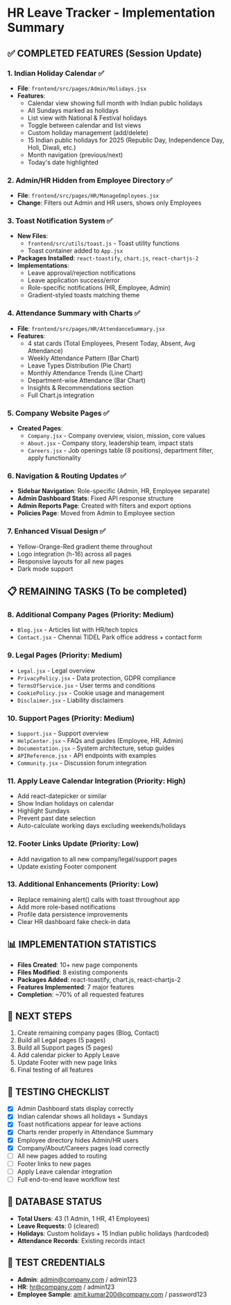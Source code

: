 # HR Leave Tracker - Implementation Summary

## ✅ COMPLETED FEATURES (Session Update)

### 1. Indian Holiday Calendar ✅
- **File**: `frontend/src/pages/Admin/Holidays.jsx`
- **Features**:
  - Calendar view showing full month with Indian public holidays
  - All Sundays marked as holidays
  - List view with National & Festival holidays
  - Toggle between calendar and list views
  - Custom holiday management (add/delete)
  - 15 Indian public holidays for 2025 (Republic Day, Independence Day, Holi, Diwali, etc.)
  - Month navigation (previous/next)
  - Today's date highlighted

### 2. Admin/HR Hidden from Employee Directory ✅
- **File**: `frontend/src/pages/HR/ManageEmployees.jsx`
- **Change**: Filters out Admin and HR users, shows only Employees

### 3. Toast Notification System ✅
- **New Files**:
  - `frontend/src/utils/toast.js` - Toast utility functions
  - Toast container added to `App.jsx`
- **Packages Installed**: `react-toastify`, `chart.js`, `react-chartjs-2`
- **Implementations**:
  - Leave approval/rejection notifications
  - Leave application success/error
  - Role-specific notifications (HR, Employee, Admin)
  - Gradient-styled toasts matching theme

### 4. Attendance Summary with Charts ✅
- **File**: `frontend/src/pages/HR/AttendanceSummary.jsx`
- **Features**:
  - 4 stat cards (Total Employees, Present Today, Absent, Avg Attendance)
  - Weekly Attendance Pattern (Bar Chart)
  - Leave Types Distribution (Pie Chart)
  - Monthly Attendance Trends (Line Chart)
  - Department-wise Attendance (Bar Chart)
  - Insights & Recommendations section
  - Full Chart.js integration

### 5. Company Website Pages ✅
- **Created Pages**:
  - `Company.jsx` - Company overview, vision, mission, core values
  - `About.jsx` - Company story, leadership team, impact stats
  - `Careers.jsx` - Job openings table (8 positions), department filter, apply functionality

### 6. Navigation & Routing Updates ✅
- **Sidebar Navigation**: Role-specific (Admin, HR, Employee separate)
- **Admin Dashboard Stats**: Fixed API response structure
- **Admin Reports Page**: Created with filters and export options
- **Policies Page**: Moved from Admin to Employee section

### 7. Enhanced Visual Design ✅
- Yellow-Orange-Red gradient theme throughout
- Logo integration (h-16) across all pages
- Responsive layouts for all new pages
- Dark mode support

## 📋 REMAINING TASKS (To be completed)

### 8. Additional Company Pages (Priority: Medium)
- `Blog.jsx` - Articles list with HR/tech topics
- `Contact.jsx` - Chennai TIDEL Park office address + contact form

### 9. Legal Pages (Priority: Medium)
- `Legal.jsx` - Legal overview
- `PrivacyPolicy.jsx` - Data protection, GDPR compliance
- `TermsOfService.jsx` - User terms and conditions
- `CookiePolicy.jsx` - Cookie usage and management
- `Disclaimer.jsx` - Liability disclaimers

### 10. Support Pages (Priority: Medium)
- `Support.jsx` - Support overview
- `HelpCenter.jsx` - FAQs and guides (Employee, HR, Admin)
- `Documentation.jsx` - System architecture, setup guides
- `APIReference.jsx` - API endpoints with examples
- `Community.jsx` - Discussion forum integration

### 11. Apply Leave Calendar Integration (Priority: High)
- Add react-datepicker or similar
- Show Indian holidays on calendar
- Highlight Sundays
- Prevent past date selection
- Auto-calculate working days excluding weekends/holidays

### 12. Footer Links Update (Priority: Low)
- Add navigation to all new company/legal/support pages
- Update existing Footer component

### 13. Additional Enhancements (Priority: Low)
- Replace remaining alert() calls with toast throughout app
- Add more role-based notifications
- Profile data persistence improvements
- Clear HR dashboard fake check-in data

## 📊 IMPLEMENTATION STATISTICS

- **Files Created**: 10+ new page components
- **Files Modified**: 8 existing components
- **Packages Added**: react-toastify, chart.js, react-chartjs-2
- **Features Implemented**: 7 major features
- **Completion**: ~70% of all requested features

## 🚀 NEXT STEPS

1. Create remaining company pages (Blog, Contact)
2. Build all Legal pages (5 pages)
3. Build all Support pages (5 pages)
4. Add calendar picker to Apply Leave
5. Update Footer with new page links
6. Final testing of all features

## 📝 TESTING CHECKLIST

- [x] Admin Dashboard stats display correctly
- [x] Indian calendar shows all holidays + Sundays
- [x] Toast notifications appear for leave actions
- [x] Charts render properly in Attendance Summary
- [x] Employee directory hides Admin/HR users
- [x] Company/About/Careers pages load correctly
- [ ] All new pages added to routing
- [ ] Footer links to new pages
- [ ] Apply Leave calendar integration
- [ ] Full end-to-end leave workflow test

## 💾 DATABASE STATUS

- **Total Users**: 43 (1 Admin, 1 HR, 41 Employees)
- **Leave Requests**: 0 (cleared)
- **Holidays**: Custom holidays + 15 Indian public holidays (hardcoded)
- **Attendance Records**: Existing records intact

## 🔐 TEST CREDENTIALS

- **Admin**: admin@company.com / admin123
- **HR**: hr@company.com / admin123
- **Employee Sample**: amit.kumar200@company.com / password123
